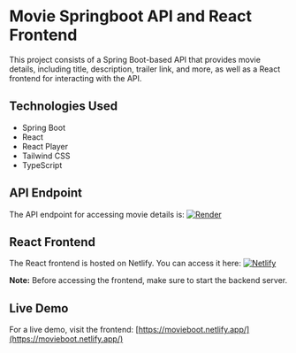 # Movie Springboot API and React Frontend

This project consists of a Spring Boot-based API that provides movie details, including title, description, trailer link, and more, as well as a React frontend for interacting with the API.

## Technologies Used

- Spring Boot
- React
- React Player
- Tailwind CSS
- TypeScript

## API Endpoint

The API endpoint for accessing movie details is: [![Render](https://img.shields.io/badge/Render-000000?style=for-the-badge&logo=render&logoColor=white)](https://movieboot.netlify.app/)

## React Frontend

The React frontend is hosted on Netlify. You can access it here: [![Netlify](https://img.shields.io/badge/netlify-%23000000.svg?style=for-the-badge&logo=netlify&logoColor=#00C7B7)](https://movieboot.netlify.app/)


**Note:** Before accessing the frontend, make sure to start the backend server.

## Live Demo

For a live demo, visit the frontend: [https://movieboot.netlify.app/](https://movieboot.netlify.app/)
